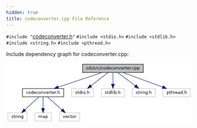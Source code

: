 ```yaml
---
hidden: true
title: codeconverter.cpp File Reference
---
```


`#include "`<a href="codeconverter_8h_source.md">codeconverter.h</a>`"`
`#include <stdio.h>`
`#include <stdlib.h>`
`#include <string.h>`
`#include <pthread.h>`

Include dependency graph for codeconverter.cpp:

![](codeconverter_8cpp__incl.png)
